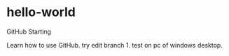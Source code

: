 # hello-world
GitHub Starting

Learn how to use GitHub.
try edit branch 1.
test on pc of windows desktop.

